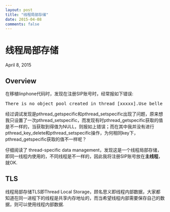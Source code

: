 ```yaml
---
layout: post
title: "线程局部存储"
date: 2015-04-08
comments: false
---
```

# 线程局部存储
April 8, 2015

## Overview
在移植linphone代码时，发现在注册SIP账号时，经常报如下错误:
<pre>
There is no object pool created in thread [xxxxx].Use belle_sip_object_pool_push() to create one. Unowned objects not unref'd will be leaked.
</pre>
经过调试发现是pthread_getspecific和pthread_setspecific出现了问题，原来想我只设置了一次pthread_setspecific，而发现有时pthread_getspecific获取的值是不一样的，当获取到得值为NULL，则报如上错误；而在其中我并没有进行pthread_key_delete和pthread_setspecific操作，为何相同key下，pthread_getspecific获取的值不一样呢？

仔细阅读了 thread-specific data management，发现这是一个线程局部存储，即同一线程内使用的，不同线程是不一样的，因此我将注册SIP账号放在**主线程**，就OK.

## TLS
线程局部存储TLS即Thread Local Storage，顾名思义即线程内部数据，大家都知道在同一进程下的线程是共享内存地址的，而当希望线程内部需要保存自己的数据，则可以使用线程内部数据.

